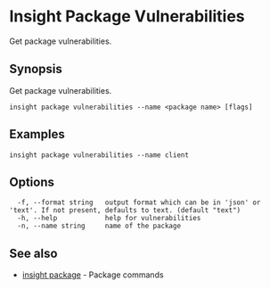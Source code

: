 # Insight Package Vulnerabilities

Get package vulnerabilities.

## <a id='synopsis'></a>Synopsis

Get package vulnerabilities.

```
insight package vulnerabilities --name <package name> [flags]
```

## <a id='examples'></a>Examples

```
insight package vulnerabilities --name client
```

## <a id='options'></a>Options

```
  -f, --format string   output format which can be in 'json' or 'text'. If not present, defaults to text. (default "text")
  -h, --help            help for vulnerabilities
  -n, --name string     name of the package
```

## <a id='see-also'></a>See also

* [insight package](insight_package.md)	 - Package commands
